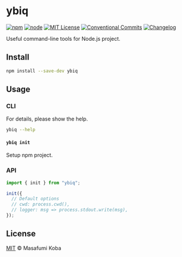 # ybiq

[![npm](https://img.shields.io/npm/v/ybiq.svg)](https://www.npmjs.com/package/ybiq)
[![node](https://img.shields.io/node/v/ybiq.svg)](https://github.com/ybiquitous/ybiq)
[![MIT License](https://img.shields.io/github/license/ybiquitous/ybiq.svg)](LICENSE)
[![Conventional Commits](https://img.shields.io/badge/Conventional%20Commits-1.0.0-yellow.svg)](https://conventionalcommits.org)
[![Changelog](https://img.shields.io/badge/changelog-here-blue.svg)](CHANGELOG.md)

Useful command-line tools for Node.js project.

## Install

```sh
npm install --save-dev ybiq
```

## Usage

### CLI

For details, please show the help.

```sh
ybiq --help
```

#### `ybiq init`

Setup npm project.

### API

<!-- lint disable code-block-syntax -->

```js
import { init } from "ybiq";

init({
  // Default options
  // cwd: process.cwd(),
  // logger: msg => process.stdout.write(msg),
});
```

<!-- lint enable code-block-syntax -->

## License

[MIT](LICENSE) © Masafumi Koba

